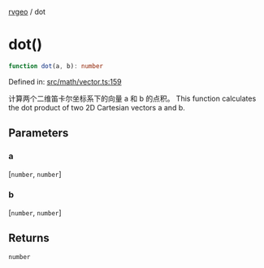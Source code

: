 [rvgeo](../index.md) / dot

# dot()

```ts
function dot(a, b): number
```

Defined in: [src/math/vector.ts:159](https://github.com/pzq123456/RVGeo/blob/e727f6f6e310621d656b74948bed9956ff45a613/src/math/vector.ts#L159)

计算两个二维笛卡尔坐标系下的向量 a 和 b 的点积。
This function calculates the dot product of two 2D Cartesian vectors a and b.

## Parameters

### a

\[`number`, `number`\]

### b

\[`number`, `number`\]

## Returns

`number`
